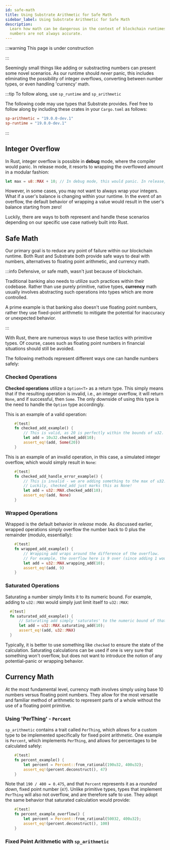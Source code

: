 ```yaml
---
id: safe-math
title: Using Substrate Arithmetic for Safe Math
sidebar_label: Using Substrate Arithmetic for Safe Math
description:
  Learn how math can be dangerous in the context of blockchain runtimes, and why floating point
  numbers are not always accurate.
---
```


<!-- prettier-ignore -->
:::warning This page is under construction

:::

Seemingly small things like adding or substracting numbers can present some novel scenarios. As our
runtime should _never_ panic, this includes eliminating the possibility of integer overflows,
converting between number types, or even handling 'currency' math.

:::tip To follow along, use `sp_runtime` and `sp_arithmetic`

The following code may use types that Substrate provides. Feel free to follow along by including
these crates in your `Cargo.toml` as follows:

```toml
sp-arithmetic = "19.0.0-dev.1"
sp-runtime = "19.0.0-dev.1"
```

:::

## Integer Overflow

In Rust, integer overflow is possible in **debug** mode, where the compiler would panic. In release
mode, it resorts to wrapping the overflowed amount in a modular fashion:

```rust
let max = u8::MAX + 10; // In debug mode, this would panic. In release, max would simply be 9.
```

However, in some cases, you may not want to always wrap your integers. What if a user's balance is
changing within your runtime. In the event of an overflow, the default behavior of wrapping a value
would result in the user's balance starting from zero!

Luckily, there are ways to both represent and handle these scenarios depending on our specific use
case natively built into Rust.

## Safe Math

Our primary goal is to reduce any point of failure within our blockchain runtime. Both Rust and
Substrate both provide safe ways to deal with numbers, alternatives to floating point arithmetic,
and currency math.

:::info Defensive, or safe math, wasn't just because of blockchain.

Traditional banking also needs to utilize such practices within their codebase. Rather than use
purely primitive, native types, **currency** math usually involves abstracting such operations into
types which are more controlled.

A prime example is that banking also doesn't use floating point numbers, rather they use fixed-point
arithmetic to mitigate the potential for inaccuracy or unexpected behavior.

:::

With Rust, there are numerous ways to use these tactics with primitive types. Of course, cases such
as floating point numbers in financial situations should still be avoided.

The following methods represent different ways one can handle numbers safely:

### Checked Operations

**Checked operations** utilize a `Option<T>` as a return type. This simply means that if the
resulting operation is invalid, i.e., an integer overflow, it will return `None`, and if successful,
then `Some`. The only downside of using this type is the need to handle the `Option` type
accordingly.

This is an example of a valid operation:

```rust
    #[test]
    fn checked_add_example() {
        // This is valid, as 20 is perfectly within the bounds of u32.
        let add = 10u32.checked_add(10);
        assert_eq!(add, Some(20))
    }
```

This is an example of an invalid operation, in this case, a simulated integer overflow, which would
simply result in `None`:

```rust
    #[test]
    fn checked_add_handle_error_example() {
        // This is invalid - we are adding something to the max of u32::MAX, which would overflow.
        // Luckily, checked_add just marks this as None!
        let add = u32::MAX.checked_add(10);
        assert_eq!(add, None)
    }
```

### Wrapped Operations

Wrapped is the default behavior in _release_ mode. As discussed earlier, wrapped operations simply
overflow the number back to 0 plus the remainder (modulo, essentially):

```rust
    #[test]
    fn wrapped_add_example() {
        // Wrapping add wraps around the difference of the overflow.
        // For example, the overflow here is 9 over (since adding 1 would cause the overflow)
        let add = u32::MAX.wrapping_add(10);
        assert_eq!(add, 9)
    }
```

### Saturated Operations

Saturating a number simply limits it to its numeric bound. For example, adding to `u32::MAX` would
simply just limit itself to `u32::MAX`:

```rust
  #[test]
  fn saturated_add_example() {
      // Saturating add simply 'saturates' to the numeric bound of that type if it overflows.
      let add = u32::MAX.saturating_add(10);
      assert_eq!(add, u32::MAX)
  }
```

Typically, it is better to use something like `checked` to ensure the state of the calculation.
Saturating calculations can be used if one is very sure that something won't overflow, but does not
want to introduce the notion of any potential-panic or wrapping behavior.

## Currency Math

At the most fundamental level, currency math involves simply using base 10 numbers versus floating
point numbers. They allow for the most versatile and familiar method of arithmetic to represent
parts of a whole without the use of a floating point primitive.

### Using 'PerThing' - `Percent`

`sp_arithmetic` contains a trait called `PerThing`, which allows for a custom type to be implemented
specifically for fixed point arithmetic. One example is `Percent`, which implements `PerThing`, and
allows for percentages to be calculated safely:

```rust
    #[test]
    fn percent_example() {
        let percent = Percent::from_rational(190u32, 400u32);
        assert_eq!(percent.deconstruct(), 47)
    }
```

Note that `190 / 400 = 0.475`, and that `Percent` represents it as a _rounded down_, fixed point
number (`47`). Unlike primitive types, types that implement `PerThing` will also not overflow, and
are therefore safe to use. They adopt the same behavior that saturated calculation would provide:

```rust
    #[test]
    fn percent_example_overflow() {
        let percent = Percent::from_rational(50032, 400u32);
        assert_eq!(percent.deconstruct(), 100)
    }
```

### Fixed Point Arithmetic with `sp_arithmetic`
